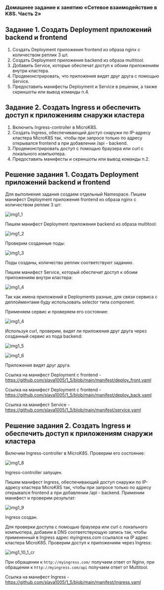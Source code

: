 ### Домашнее задание к занятию «Сетевое взаимодействие в K8S. Часть 2»
## Задание 1. Создать Deployment приложений backend и frontend
1. Создать Deployment приложения frontend из образа nginx с количеством реплик 3 шт.
2. Создать Deployment приложения backend из образа multitool.
3. Добавить Service, которые обеспечат доступ к обоим приложениям внутри кластера.
4. Продемонстрировать, что приложения видят друг друга с помощью Service.
5. Предоставить манифесты Deployment и Service в решении, а также скриншоты или вывод команды п.4.
## Задание 2. Создать Ingress и обеспечить доступ к приложениям снаружи кластера
1. Включить Ingress-controller в MicroK8S.
2. Создать Ingress, обеспечивающий доступ снаружи по IP-адресу кластера MicroK8S так, чтобы при запросе только по адресу открывался frontend а при добавлении /api - backend.
3. Продемонстрировать доступ с помощью браузера или curl с локального компьютера.
4. Предоставить манифесты и скриншоты или вывод команды п.2.

## Решение задания 1. Создать Deployment приложений backend и frontend
Для выполнения задания создаем отдельный Namespace. Пишем манифест Deployment приложения frontend из образа nginx с количеством реплик 3 шт:

![img1_1](https://github.com/user-attachments/assets/7183733d-430f-4443-aafa-c41c8b8d7ab2)

Пишем манифест Deployment приложения backend из образа multitool:

![img1_2](https://github.com/user-attachments/assets/a63bc827-5c6b-4445-bdd1-197f49ab0a1d)

Проверим созданные поды:

![img1_3](https://github.com/user-attachments/assets/58afac2a-742a-4a79-9f1e-f328dbe3ff7d)

Поды созданы, количество реплик соответствуют заданию.

Пишем манифест Service, который обеспечит доступ к обоим приложениям внутри кластера:

![img1_4](https://github.com/user-attachments/assets/1b598e35-1941-4121-ad9a-a8f288554123)

Так как имена приложений в Deployments разные, для связи сервиса с деплойментами буду использовать selector типа component.

Применяем сервис и проверяем его состояние:

![img1_4](https://github.com/user-attachments/assets/198c9e84-320b-4543-8f7c-6835bb01895f)

Используя curl, проверим, видят ли приложения друг друга через созданный сервис из пода backend:

![img1_5](https://github.com/user-attachments/assets/13369f92-d86d-45f6-a40c-ec2572727d56)

![img1_6](https://github.com/user-attachments/assets/14f9d7c9-22a2-4248-9128-629c4d85637b)

Приложения видят друг друга.

Ссылка на манифест Deployment c frontend - https://github.com/slava1005/1_5/blob/main/manifest/deploy_front.yaml

Ссылка на манифест Deployment c frontend - https://github.com/slava1005/1_5/blob/main/manifest/deploy_back.yaml

Ссылка на манифест Service - https://github.com/slava1005/1_5/blob/main/manifest/service.yaml

## Решение задания 2. Создать Ingress и обеспечить доступ к приложениям снаружи кластера

Включим Ingress-controller в MicroK8S. Проверим его состояние:

![img1_8](https://github.com/user-attachments/assets/112789d4-5471-4e31-ac46-03f66e024764)

Ingress-controller запущен.

Пишем манифест Ingress, обеспечивающий доступ снаружи по IP-адресу кластера MicroK8S так, чтобы при запросе только по адресу открывался frontend а при добавлении /api - backend.
Применим манифест и проверим результат:

![img1_9](https://github.com/user-attachments/assets/3cfd05d7-2b84-419c-9aae-b80495d2918e)

Ingress создан.

Для проверки доступа с помощью браузера или curl с локального компьютера, добавим в DNS соответствующую запись так, чтобы примененный в Ingress адрес myingress.com ссылался на IP адрес кластера MicroK8S.
Проверим доступ к приложениям через Ingress:

![img1_10_1_cr](https://github.com/user-attachments/assets/1388415e-fd92-4c30-b764-8edd30998829)

При обращении к ```http://myingress.com/``` получаем ответ от Nginx, при обращении к ```http://myingress.com/api``` получаем ответ от Multitool.

Ссылка на манифест Ingress - https://github.com/slava1005/1_5/blob/main/manifest/ingress.yaml
